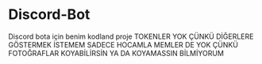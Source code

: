 # Discord-Bot
Discord bota için benim kodland proje
TOKENLER YOK ÇÜNKÜ DİĞERLERE GÖSTERMEK İSTEMEM SADECE HOCAMLA
MEMLER DE YOK ÇÜNKÜ FOTOĞRAFLAR KOYABİLİRSİN YA DA KOYAMASSIN BİLMİYORUM
